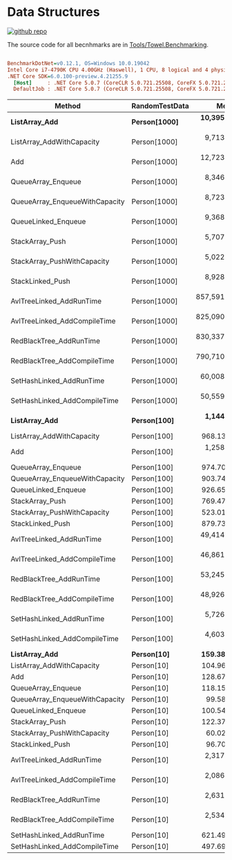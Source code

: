 # Data Structures

<a href="https://github.com/ZacharyPatten/Towel" alt="Github Repository"><img alt="github repo" src="https://img.shields.io/badge/github-repo-black?logo=github&amp;style=flat" title="Go To Github Repo" alt="Github Repository"></a>

The source code for all becnhmarks are in [Tools/Towel.Benchmarking](https://github.com/ZacharyPatten/Towel/tree/master/Tools/Towel_Benchmarking).

``` ini

BenchmarkDotNet=v0.12.1, OS=Windows 10.0.19042
Intel Core i7-4790K CPU 4.00GHz (Haswell), 1 CPU, 8 logical and 4 physical cores
.NET Core SDK=6.0.100-preview.4.21255.9
  [Host]     : .NET Core 5.0.7 (CoreCLR 5.0.721.25508, CoreFX 5.0.721.25508), X64 RyuJIT
  DefaultJob : .NET Core 5.0.7 (CoreCLR 5.0.721.25508, CoreFX 5.0.721.25508), X64 RyuJIT


```
|                         Method | RandomTestData |          Mean |        Error |       StdDev |
|------------------------------- |--------------- |--------------:|-------------:|-------------:|
|                  **ListArray_Add** |   **Person[1000]** |  **10,395.55 ns** |    **40.364 ns** |    **37.757 ns** |
|      ListArray_AddWithCapacity |   Person[1000] |   9,713.90 ns |    38.997 ns |    36.478 ns |
|                            Add |   Person[1000] |  12,723.88 ns |    88.506 ns |    82.789 ns |
|             QueueArray_Enqueue |   Person[1000] |   8,346.96 ns |    43.790 ns |    40.961 ns |
| QueueArray_EnqueueWithCapacity |   Person[1000] |   8,723.28 ns |    63.384 ns |    56.188 ns |
|            QueueLinked_Enqueue |   Person[1000] |   9,368.39 ns |    38.625 ns |    36.130 ns |
|                StackArray_Push |   Person[1000] |   5,707.74 ns |    27.670 ns |    24.529 ns |
|    StackArray_PushWithCapacity |   Person[1000] |   5,022.83 ns |    69.428 ns |    64.943 ns |
|               StackLinked_Push |   Person[1000] |   8,928.06 ns |    68.731 ns |    64.291 ns |
|       AvlTreeLinked_AddRunTime |   Person[1000] | 857,591.34 ns | 3,945.878 ns | 3,497.918 ns |
|   AvlTreeLinked_AddCompileTime |   Person[1000] | 825,090.86 ns | 2,947.740 ns | 2,613.094 ns |
|        RedBlackTree_AddRunTime |   Person[1000] | 830,337.59 ns | 4,862.751 ns | 4,548.620 ns |
|    RedBlackTree_AddCompileTime |   Person[1000] | 790,710.41 ns | 4,552.720 ns | 4,035.868 ns |
|       SetHashLinked_AddRunTime |   Person[1000] |  60,008.45 ns |   197.993 ns |   185.203 ns |
|   SetHashLinked_AddCompileTime |   Person[1000] |  50,559.18 ns |   232.999 ns |   206.548 ns |
|                  **ListArray_Add** |    **Person[100]** |   **1,144.82 ns** |     **4.351 ns** |     **3.857 ns** |
|      ListArray_AddWithCapacity |    Person[100] |     968.13 ns |     3.011 ns |     2.817 ns |
|                            Add |    Person[100] |   1,258.12 ns |     6.515 ns |     6.094 ns |
|             QueueArray_Enqueue |    Person[100] |     974.70 ns |     3.872 ns |     3.622 ns |
| QueueArray_EnqueueWithCapacity |    Person[100] |     903.74 ns |     4.004 ns |     3.746 ns |
|            QueueLinked_Enqueue |    Person[100] |     926.65 ns |     2.728 ns |     2.552 ns |
|                StackArray_Push |    Person[100] |     769.47 ns |     3.979 ns |     3.722 ns |
|    StackArray_PushWithCapacity |    Person[100] |     523.01 ns |     1.624 ns |     1.519 ns |
|               StackLinked_Push |    Person[100] |     879.73 ns |     2.504 ns |     2.220 ns |
|       AvlTreeLinked_AddRunTime |    Person[100] |  49,414.86 ns |   245.010 ns |   204.595 ns |
|   AvlTreeLinked_AddCompileTime |    Person[100] |  46,861.50 ns |   156.177 ns |   130.415 ns |
|        RedBlackTree_AddRunTime |    Person[100] |  53,245.98 ns |   264.847 ns |   247.738 ns |
|    RedBlackTree_AddCompileTime |    Person[100] |  48,926.35 ns |   198.586 ns |   155.043 ns |
|       SetHashLinked_AddRunTime |    Person[100] |   5,726.09 ns |    30.758 ns |    25.684 ns |
|   SetHashLinked_AddCompileTime |    Person[100] |   4,603.19 ns |    29.869 ns |    26.478 ns |
|                  **ListArray_Add** |     **Person[10]** |     **159.38 ns** |     **2.217 ns** |     **1.965 ns** |
|      ListArray_AddWithCapacity |     Person[10] |     104.96 ns |     0.495 ns |     0.463 ns |
|                            Add |     Person[10] |     128.67 ns |     0.469 ns |     0.439 ns |
|             QueueArray_Enqueue |     Person[10] |     118.15 ns |     0.516 ns |     0.483 ns |
| QueueArray_EnqueueWithCapacity |     Person[10] |      99.58 ns |     0.589 ns |     0.551 ns |
|            QueueLinked_Enqueue |     Person[10] |     100.54 ns |     0.305 ns |     0.255 ns |
|                StackArray_Push |     Person[10] |     122.37 ns |     0.453 ns |     0.401 ns |
|    StackArray_PushWithCapacity |     Person[10] |      60.02 ns |     0.345 ns |     0.323 ns |
|               StackLinked_Push |     Person[10] |      96.70 ns |     1.354 ns |     1.200 ns |
|       AvlTreeLinked_AddRunTime |     Person[10] |   2,317.13 ns |    13.178 ns |    11.682 ns |
|   AvlTreeLinked_AddCompileTime |     Person[10] |   2,086.63 ns |    11.263 ns |    10.535 ns |
|        RedBlackTree_AddRunTime |     Person[10] |   2,631.92 ns |    11.882 ns |    11.114 ns |
|    RedBlackTree_AddCompileTime |     Person[10] |   2,534.39 ns |     7.265 ns |     6.440 ns |
|       SetHashLinked_AddRunTime |     Person[10] |     621.49 ns |     3.033 ns |     2.837 ns |
|   SetHashLinked_AddCompileTime |     Person[10] |     497.69 ns |     2.289 ns |     2.141 ns |

